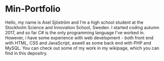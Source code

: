 # Min-Portfolio
Hello, my name is Axel Sjöström and I'm a high school student at the Stockholm Science and Innovation School, Sweden.
I started coding autumn 2017, and so far C# is the only programming language I've worked in. However, i have some experience with
web development - both front end with HTML, CSS and JavaScript, aswell as some back end with PHP and MySQL.
You can check out some of my work in my wikipage, which you can find in this depositry.
